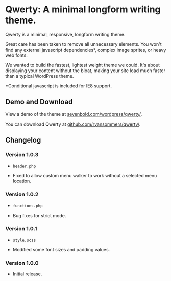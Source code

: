 # Qwerty: A minimal longform writing theme.

Qwerty is a minimal, responsive, longform writing theme. 

Great care has been taken to remove all unnecessary elements. You won't find any external javascript dependencies*, complex image sprites, or heavy web fonts. 

We wanted to build the fastest, lightest weight theme we could. It's about displaying your content without the bloat, making your site load much faster than a typical WordPress theme.

*Conditional javascript is included for IE8 support.

## Demo and Download
View a demo of the theme at [sevenbold.com/wordpress/qwerty/](http://sevenbold.com/wordpress/qwerty/).

You can download Qwerty at [github.com/ryansommers/qwerty/](https://github.com/ryansommers/qwerty/).

## Changelog

### Version 1.0.3
* `header.php`
- Fixed to allow custom menu walker to work without a selected menu location.

### Version 1.0.2
* `functions.php`
- Bug fixes for strict mode.

### Version 1.0.1
* `style.scss`
- Modified some font sizes and padding values.

### Version 1.0.0
- Initial release.
